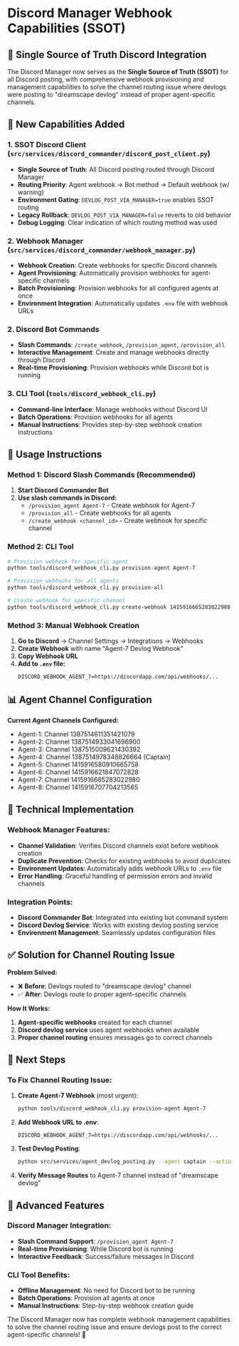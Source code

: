 # Discord Manager Webhook Capabilities (SSOT)

## 🎯 **Single Source of Truth Discord Integration**

The Discord Manager now serves as the **Single Source of Truth (SSOT)** for all Discord posting, with comprehensive webhook provisioning and management capabilities to solve the channel routing issue where devlogs were posting to "dreamscape devlog" instead of proper agent-specific channels.

## 🔧 **New Capabilities Added**

### 1. **SSOT Discord Client (`src/services/discord_commander/discord_post_client.py`)**
- **Single Source of Truth**: All Discord posting routed through Discord Manager
- **Routing Priority**: Agent webhook → Bot method → Default webhook (w/ warning)
- **Environment Gating**: `DEVLOG_POST_VIA_MANAGER=true` enables SSOT routing
- **Legacy Rollback**: `DEVLOG_POST_VIA_MANAGER=false` reverts to old behavior
- **Debug Logging**: Clear indication of which routing method was used

### 2. **Webhook Manager (`src/services/discord_commander/webhook_manager.py`)**
- **Webhook Creation**: Create webhooks for specific Discord channels
- **Agent Provisioning**: Automatically provision webhooks for agent-specific channels
- **Batch Provisioning**: Provision webhooks for all configured agents at once
- **Environment Integration**: Automatically updates `.env` file with webhook URLs

### 2. **Discord Bot Commands**
- **Slash Commands**: `/create_webhook`, `/provision_agent`, `/provision_all`
- **Interactive Management**: Create and manage webhooks directly through Discord
- **Real-time Provisioning**: Provision webhooks while Discord bot is running

### 3. **CLI Tool (`tools/discord_webhook_cli.py`)**
- **Command-line Interface**: Manage webhooks without Discord UI
- **Batch Operations**: Provision webhooks for all agents
- **Manual Instructions**: Provides step-by-step webhook creation instructions

## 🚀 **Usage Instructions**

### **Method 1: Discord Slash Commands (Recommended)**

1. **Start Discord Commander Bot**
2. **Use slash commands in Discord:**
   - `/provision_agent Agent-7` - Create webhook for Agent-7
   - `/provision_all` - Create webhooks for all agents
   - `/create_webhook <channel_id>` - Create webhook for specific channel

### **Method 2: CLI Tool**

```bash
# Provision webhook for specific agent
python tools/discord_webhook_cli.py provision-agent Agent-7

# Provision webhooks for all agents
python tools/discord_webhook_cli.py provision-all

# Create webhook for specific channel
python tools/discord_webhook_cli.py create-webhook 1415916665283022980
```

### **Method 3: Manual Webhook Creation**

1. **Go to Discord** → Channel Settings → Integrations → Webhooks
2. **Create Webhook** with name "Agent-7 Devlog Webhook"
3. **Copy Webhook URL**
4. **Add to `.env` file:**
   ```
   DISCORD_WEBHOOK_AGENT_7=https://discordapp.com/api/webhooks/...
   ```

## 📊 **Agent Channel Configuration**

**Current Agent Channels Configured:**
- Agent-1: Channel 1387514611351421079
- Agent-2: Channel 1387514933041696900
- Agent-3: Channel 1387515009621430392
- Agent-4: Channel 1387514978348826664 (Captain)
- Agent-5: Channel 1415916580910665758
- Agent-6: Channel 1415916621847072828
- Agent-7: Channel 1415916665283022980
- Agent-8: Channel 1415916707704213565

## 🔧 **Technical Implementation**

### **Webhook Manager Features:**
- **Channel Validation**: Verifies Discord channels exist before webhook creation
- **Duplicate Prevention**: Checks for existing webhooks to avoid duplicates
- **Environment Updates**: Automatically adds webhook URLs to `.env` file
- **Error Handling**: Graceful handling of permission errors and invalid channels

### **Integration Points:**
- **Discord Commander Bot**: Integrated into existing bot command system
- **Discord Devlog Service**: Works with existing devlog posting service
- **Environment Management**: Seamlessly updates configuration files

## ✅ **Solution for Channel Routing Issue**

**Problem Solved:**
- ❌ **Before**: Devlogs routed to "dreamscape devlog" channel
- ✅ **After**: Devlogs route to proper agent-specific channels

**How It Works:**
1. **Agent-specific webhooks** created for each channel
2. **Discord devlog service** uses agent webhooks when available
3. **Proper channel routing** ensures messages go to correct channels

## 🎯 **Next Steps**

### **To Fix Channel Routing Issue:**

1. **Create Agent-7 Webhook** (most urgent):
   ```bash
   python tools/discord_webhook_cli.py provision-agent Agent-7
   ```

2. **Add Webhook URL to .env**:
   ```
   DISCORD_WEBHOOK_AGENT_7=https://discordapp.com/api/webhooks/...
   ```

3. **Test Devlog Posting**:
   ```bash
   python src/services/agent_devlog_posting.py --agent captain --action "Testing Agent-7 channel routing"
   ```

4. **Verify Message Routes** to Agent-7 channel instead of "dreamscape devlog"

## 🚀 **Advanced Features**

### **Discord Manager Integration:**
- **Slash Command Support**: `/provision_agent Agent-7`
- **Real-time Provisioning**: While Discord bot is running
- **Interactive Feedback**: Success/failure messages in Discord

### **CLI Tool Benefits:**
- **Offline Management**: No need for Discord bot to be running
- **Batch Operations**: Provision all agents at once
- **Manual Instructions**: Step-by-step webhook creation guide

The Discord Manager now has complete webhook management capabilities to solve the channel routing issue and ensure devlogs post to the correct agent-specific channels! 🎉
